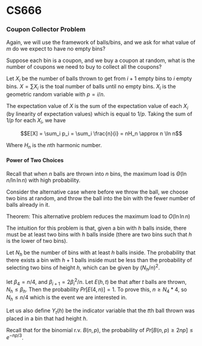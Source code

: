# CS666

### Coupon Collector Problem
Again, we will use the framework of balls/bins, and we ask for what value of $m$ do we expect to have no empty bins?

Suppose each bin is a coupon, and we buy a coupon at random, what is the number of coupons we need to buy to collect all the coupons?

Let $X_i$ be the number of balls thrown to get from $i+1$ empty bins to $i$ empty bins. $X = \sum X_i$ is the toal number of balls until no empty bins. $X_i$ is the geometric random variable with $p=i/n$. 

The expectation value of $X$ is the sum of the expectation value of each $X_i$ (by linearity of expectation values) which is equal to $1/p$. Taking the sum of $1/p$ for each $X_i$, we have

$$E[X] = \sum_i p_i = \sum_i \frac{n}{i} = nH_n \approx n \ln n$$

Where $H_n$ is the $n$th harmonic number.

#### Power of Two Choices
Recall that when $n$ balls are thrown into $n$ bins, the maximum load is $\Theta(\ln n / \ln \ln n)$ with high probability. 

Consider the alternative case where before we throw the ball, we choose two bins at random, and throw the ball into the bin with the fewer number of balls already in it. 

Theorem: This alternative problem reduces the maximum load to $O(\ln \ln n)$

The intuition for this problem is that, given a bin with $h$ balls inside, there must be at least two bins with $h$ balls inside (there are two bins such that $h$ is the lower of two bins). 

Let $N_h$ be the number of bins with at least $h$ balls inside. The probability that there exists a bin with $h+1$ balls inside must be less than the probability of selecting two bins of height $h$, which can be given by $(N_h/n)^2$.

let $\beta_4 = n/4$, and $\beta_{i+1} = 2\beta_i^2/n$. Let $E(h, t)$ be that after $t$ balls are thrown, $N_h \leq \beta_h$. Then the probability $Pr[E(4, n)] = 1$. To prove this, $n \geq N_4*4$, so $N_h \leq n/4$ which is the event we are interested in.

Let us also define $Y_t(h)$ be the indicator variable that the $t$th ball thrown was placed in a bin that had height $h$. 

Recall that for the binomial r.v. $B(n, p)$, the probability of $Pr[B(n, p) \geq 2np] \leq e^{-np/3}$. 


